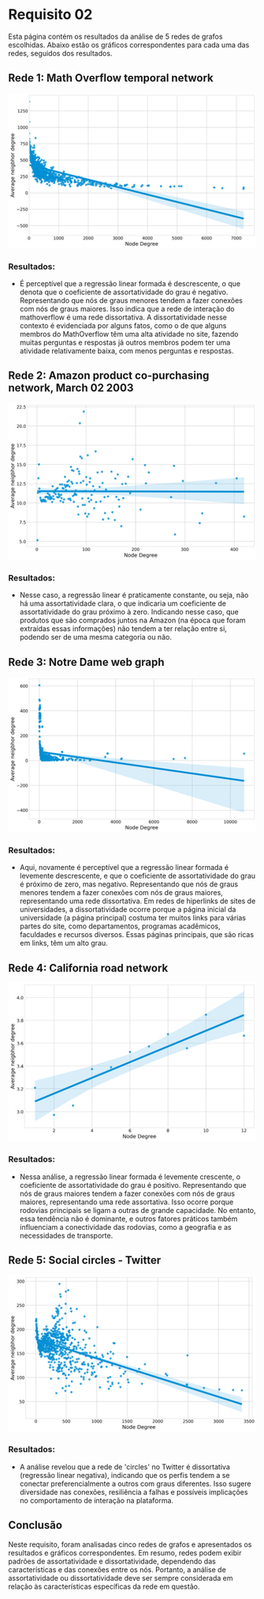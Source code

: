 # Requisito 02

Esta página contém os resultados da análise de 5 redes de grafos escolhidas. Abaixo estão os gráficos correspondentes para cada uma das redes, seguidos dos resultados.

## Rede 1: Math Overflow temporal network

![Gráfico 1 - Grau de Assortatividade](../images/degree_assortativity1.png)

### Resultados:
- É perceptível que a regressão linear formada é descrescente, o que denota que o coeficiente de assortatividade do grau é negativo. Representando que nós de graus menores tendem a fazer conexões com nós de graus maiores. Isso indica que a rede de interação do mathoverflow é uma rede dissortativa. A dissortatividade nesse contexto é evidenciada por alguns fatos, como o de que alguns membros do MathOverflow têm uma alta atividade no site, fazendo muitas perguntas e respostas já outros membros podem ter uma atividade relativamente baixa, com menos perguntas e respostas.

## Rede 2: Amazon product co-purchasing network, March 02 2003

![Gráfico 2 - Grau de Assortatividade](../images/degree_assortativity2.png)

### Resultados:
- Nesse caso, a regressão linear é praticamente constante, ou seja, não há uma assortatividade clara, o que indicaria um coeficiente de assortatividade do grau próximo à zero. Indicando nesse caso, que produtos que são comprados juntos na Amazon (na época que foram extraídas essas informações) não tendem a ter relação entre si, podendo ser de uma mesma categoria ou não.

## Rede 3: Notre Dame web graph

![Gráfico 3](../images/degree_assortativity3.png)

### Resultados:
- Aqui, novamente é perceptível que a regressão linear formada é levemente descrescente, e que o coeficiente de assortatividade do grau é próximo de zero, mas negativo. Representando que nós de graus menores tendem a fazer conexões com nós de graus maiores, representando uma rede dissortativa. Em redes de hiperlinks de sites de universidades, a dissortatividade ocorre porque a página inicial da universidade (a página principal) costuma ter muitos links para várias partes do site, como departamentos, programas acadêmicos, faculdades e recursos diversos. Essas páginas principais, que são ricas em links, têm um alto grau.

## Rede 4: California road network

![Gráfico 4](../images/degree_assortativity4.png)

### Resultados:
- Nessa análise, a regressão linear formada é levemente crescente, o coeficiente de assortatividade do grau é positivo. Representando que nós de graus maiores tendem a fazer conexões com nós de graus maiores, representando uma rede assortativa. Isso ocorre porque rodovias principais se ligam a outras de grande capacidade. No entanto, essa tendência não é dominante, e outros fatores práticos também influenciam a conectividade das rodovias, como a geografia e as necessidades de transporte. 

## Rede 5: Social circles - Twitter

![Gráfico 5](../images/degree_assortativity5.png)

### Resultados:
- A análise revelou que a rede de 'circles' no Twitter é dissortativa (regressão linear negativa), indicando que os perfis tendem a se conectar preferencialmente a outros com graus diferentes. Isso sugere diversidade nas conexões, resiliência a falhas e possíveis implicações no comportamento de interação na plataforma.

## Conclusão

Neste requisito, foram analisadas cinco redes de grafos e apresentados os resultados e gráficos correspondentes. Em resumo, redes podem exibir padrões de assortatividade e dissortatividade, dependendo das características e das conexões entre os nós. Portanto, a análise de assortatividade ou dissortatividade deve ser sempre considerada em relação às características específicas da rede em questão.
